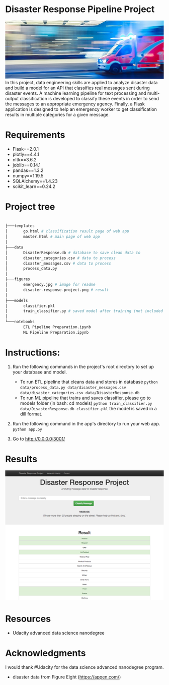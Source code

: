 # Disaster Response Pipeline Project
<img src = "figures/emergency.jpg?raw=true" >
In this project, data engineering skills are applied to analyze disaster data and build a model for an API that classifies real messages sent during disaster events. A machine learning pipeline for text processing and multi-output classification is developed to classify these events in order to send the messages to an appropriate emergency agency. Finally, a Flask application is designed to help an emergency worker to get classification results in multiple categories for a given message.

# Requirements
 * Flask==2.0.1
 * plotly==4.4.1
 * nltk==3.6.2
 * joblib==0.14.1
 * pandas==1.3.2
 * numpy==1.19.5
 * SQLAlchemy==1.4.23
 * scikit_learn==0.24.2
# Project tree
```bash

├───templates
│       go.html # classification result page of web app
│       master.html # main page of web app
│
├───data
│       DisasterResponse.db # database to save clean data to
│       disaster_categories.csv # data to process 
│       disaster_messages.csv # data to process 
│       process_data.py
│
├───figures
│       emergency.jpg # image for readme
│       disaster-response-project.png # result
│
├───models
│       classifier.pkl
│       train_classifier.py # saved model after training (not included due to large size)
│
└───notebooks
        ETL Pipeline Preparation.ipynb 
        ML Pipeline Preparation.ipynb
```
# Instructions:
1. Run the following commands in the project's root directory to set up your database and model.

    - To run ETL pipeline that cleans data and stores in database
        `python data/process_data.py data/disaster_messages.csv data/disaster_categories.csv data/DisasterResponse.db`
    - To run ML pipeline that trains and saves classifier, please go to models folder (in bash: cd models)
        `python train_classifier.py data/DisasterResponse.db classifier.pkl`
        the model is saved in a dill format.

2. Run the following command in the app's directory to run your web app.
    `python app.py`

3. Go to http://0.0.0.0:3001/

# Results

<img src= "figures/disaster-response-project.png">

# Resources
* Udacity advanced data science nanodegree
     
# Acknowledgments
I would thank #Udacity for the data science advanced nanodegree program.
- disaster data from Figure Eight (https://appen.com/)
